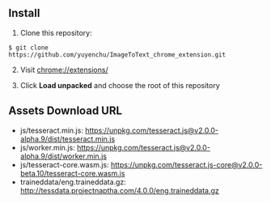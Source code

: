## Install

1. Clone this repository:

```
$ git clone https://github.com/yuyenchu/ImageToText_chrome_extension.git
```

2. Visit [chrome://extensions/](chrome://extensions/)

3. Click **Load unpacked** and choose the root of this repository

## Assets Download URL

- js/tesseract.min.js: https://unpkg.com/tesseract.js@v2.0.0-alpha.9/dist/tesseract.min.js
- js/worker.min.js: https://unpkg.com/tesseract.js@v2.0.0-alpha.9/dist/worker.min.js
- js/tesseract-core.wasm.js: https://unpkg.com/tesseract.js-core@v2.0.0-beta.10/tesseract-core.wasm.js
- traineddata/eng.traineddata.gz: http://tessdata.projectnaptha.com/4.0.0/eng.traineddata.gz

